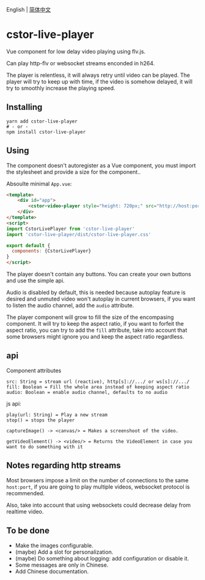 English | [简体中文](README-cn.md)

# cstor-live-player

Vue component for low delay video playing using flv.js.

Can play http-flv or websocket streams enconded in h264.

The player is relentless, it will always retry until video can be played. The
player will try to keep up with time, if the video is somehow delayed, it will
try to smoothly increase the playing speed.

## Installing

    yarn add cstor-live-player
    # - or -
    npm install cstor-live-player

## Using

The component doesn't autoregister as a Vue component, you must import the
stylesheet and provide a size for the component..

Absoulte minimal `App.vue`:

```html
<template>
    <div id="app">
        <cstor-video-player style="height: 720px;" src="http://host:port/path/to/stream"/>
    </div>
</template>
<script>
import CstorLivePlayer from 'cstor-live-player'
import 'cstor-live-player/dist/cstor-live-player.css'

export default {
  components: {CstorLivePlayer}
}
</script>
```

The player doesn't contain any buttons. You can create your own buttons and use
the simple api.

Audio is disabled by default, this is needed because autoplay feature is desired
and unmuted video won't autoplay in current browsers, if you want to listen the
audio channel, add the `audio` attribute.

The player component will grow to fill the size of the encompasing component. It
will try to keep the aspect ratio, if you want to forfeit the aspect ratio, you
can try to add the `fill` attribute, take into account that some browsers might
ignore you and keep the aspect ratio regardless.

## api

Component attributes

    src: String = stream url (reactive), http[s]://.../ or ws[s]://.../
    fill: Boolean = Fill the whole area instead of keeping aspect ratio
    audio: Boolean = enable audio channel, defaults to no audio

js api:

    play(url: String) = Play a new stream
    stop() = stops the player

    captureImage() -> <canvas/> = Makes a screenshoot of the video.

    getVideoElement() -> <video/> = Returns the VideoElement in case you want to do something with it

## Notes regarding http streams

Most browsers impose a limit on the number of connections to the same `host:port`,
if you are going to play multiple videos, websocket protocol is recommended.

Also, take into account that using websockets could decrease delay from realtime
video.

## To be done

- Make the images configurable.
- (maybe) Add a slot for personalization.
- (maybe) Do something about logging: add configuration or disable it.
- Some messages are only in Chinese.
- Add Chinese documentation.
